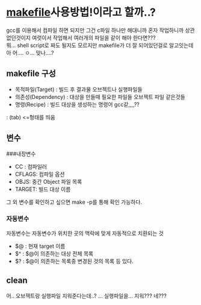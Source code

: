 # [makefile](makefile)사용방법!이라고 할까..?
gcc를 이용해서 컴파일 하면 되지만 그건 c파일 하나만 해대니까 혼자 작업하니까 상관 없던것이지 여럿이서 작업해서 여러개의 파일을 같이 해야 한다면???  
뭐... shell script로 짜도 될지도 모르지만 makefile가 더 잘 되어있던걸로 알고잇는데 아 어.... ㅇ...  맞나....?
## makefile 구성
- 목적파일(Target) : 빌드 후 결과물 오브젝트나 실행파일들
- 의존성(Dependency) : 대상을 만들때 필요한 파일들 오브젝트 파일 같은것들
- 명령(Recipe) : 빌드 대상을 생성하는 명령어 gcc같,,,,??

<target> : <dependency>
(tab)<recipe> <=형태를 띄움

## 변수
###내장변수
* CC : 컴파일러
* CFLAGS: 컴파일 옵션
* OBJS: 중간 Object 파일 목록
* TARGET: 빌드 대상 이름

그 외 변수를 확인하고 싶으면 make -p를 통해 확인 가능하다.  
### 자동변수
자동변수는 자동변수가 위치한 곳의 맥락에 맞게 자동적으로 치환되는 것
* $@ : 현재 target 이름
* $^ : $@이 의존하는 대상 전체 목록
* $? : $@이 의존하는 목록중 변경된 것의 목록
등 있다.

## clean
어.. 오브잭트랑 실행파일 지워준다는데..?
... 실행파일을... 지워???
네???